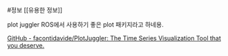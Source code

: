 #정보 
[[유용한 정보]]

plot juggler 
ROS에서 사용하기 좋은 plot 패키지라고 하네용.

[GitHub - facontidavide/PlotJuggler: The Time Series Visualization Tool that you deserve.](https://github.com/facontidavide/PlotJuggler)
